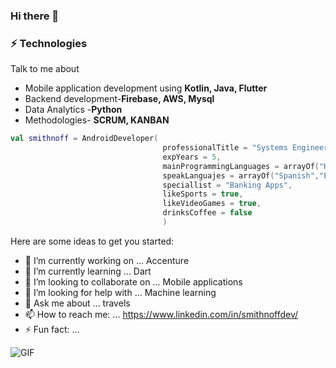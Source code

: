 ### Hi there 👋

### ⚡ Technologies
Talk to me about
- Mobile application development using **Kotlin, Java, Flutter**
- Backend development-**Firebase, AWS, Mysql**
- Data Analytics -**Python**
- Methodologies- **SCRUM, KANBAN**
```kt
val smithnoff = AndroidDeveloper( 
                                  professionalTitle = "Systems Engineer",
                                  expYears = 5,
                                  mainProgrammingLanguages = arrayOf("Kotlin","Java","Dart"),
                                  speakLanguajes = arrayOf("Spanish","English","Portuguese"),
                                  speciallist = "Banking Apps",
                                  likeSports = true,
                                  likeVideoGames = true,
                                  drinksCoffee = false
                                  )
```

Here are some ideas to get you started:

- 🔭 I’m currently working on ... Accenture
- 🌱 I’m currently learning ... Dart
- 👯 I’m looking to collaborate on ... Mobile applications
- 🤔 I’m looking for help with ... Machine learning
- 💬 Ask me about ... travels
- 📫 How to reach me: ... https://www.linkedin.com/in/smithnoffdev/
- ⚡ Fun fact: ... 
<img align="left" alt="GIF" src="https://media.giphy.com/media/hrSFdM4rg8VFpXyz2m/giphy.gif" />


